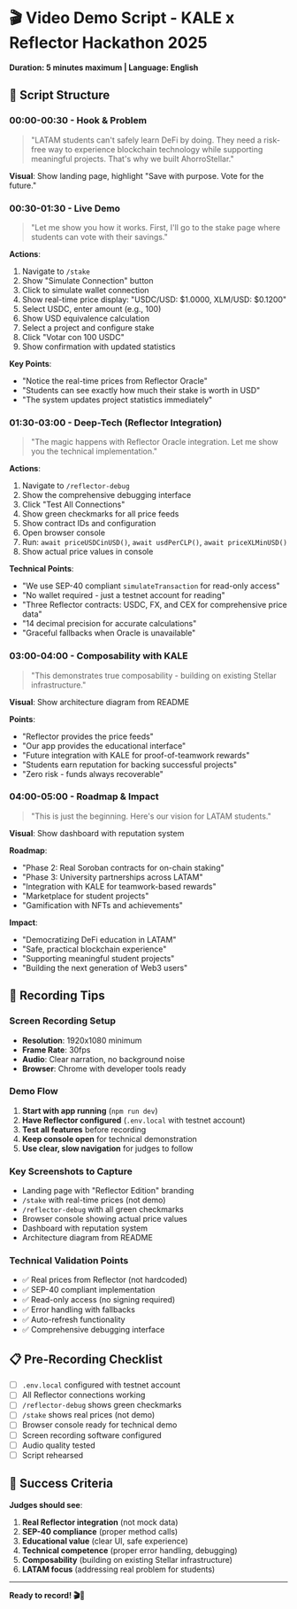 # 🎬 Video Demo Script - KALE x Reflector Hackathon 2025
**Duration: 5 minutes maximum | Language: English**

## 📝 Script Structure

### **00:00-00:30 - Hook & Problem**
> "LATAM students can't safely learn DeFi by doing. They need a risk-free way to experience blockchain technology while supporting meaningful projects. That's why we built AhorroStellar."

**Visual**: Show landing page, highlight "Save with purpose. Vote for the future."

### **00:30-01:30 - Live Demo**
> "Let me show you how it works. First, I'll go to the stake page where students can vote with their savings."

**Actions**:
1. Navigate to `/stake`
2. Show "Simulate Connection" button
3. Click to simulate wallet connection
4. Show real-time price display: "USDC/USD: $1.0000, XLM/USD: $0.1200"
5. Select USDC, enter amount (e.g., 100)
6. Show USD equivalence calculation
7. Select a project and configure stake
8. Click "Votar con 100 USDC"
9. Show confirmation with updated statistics

**Key Points**:
- "Notice the real-time prices from Reflector Oracle"
- "Students can see exactly how much their stake is worth in USD"
- "The system updates project statistics immediately"

### **01:30-03:00 - Deep-Tech (Reflector Integration)**
> "The magic happens with Reflector Oracle integration. Let me show you the technical implementation."

**Actions**:
1. Navigate to `/reflector-debug`
2. Show the comprehensive debugging interface
3. Click "Test All Connections"
4. Show green checkmarks for all price feeds
5. Show contract IDs and configuration
6. Open browser console
7. Run: `await priceUSDCinUSD()`, `await usdPerCLP()`, `await priceXLMinUSD()`
8. Show actual price values in console

**Technical Points**:
- "We use SEP-40 compliant `simulateTransaction` for read-only access"
- "No wallet required - just a testnet account for reading"
- "Three Reflector contracts: USDC, FX, and CEX for comprehensive price data"
- "14 decimal precision for accurate calculations"
- "Graceful fallbacks when Oracle is unavailable"

### **03:00-04:00 - Composability with KALE**
> "This demonstrates true composability - building on existing Stellar infrastructure."

**Visual**: Show architecture diagram from README

**Points**:
- "Reflector provides the price feeds"
- "Our app provides the educational interface"
- "Future integration with KALE for proof-of-teamwork rewards"
- "Students earn reputation for backing successful projects"
- "Zero risk - funds always recoverable"

### **04:00-05:00 - Roadmap & Impact**
> "This is just the beginning. Here's our vision for LATAM students."

**Visual**: Show dashboard with reputation system

**Roadmap**:
- "Phase 2: Real Soroban contracts for on-chain staking"
- "Phase 3: University partnerships across LATAM"
- "Integration with KALE for teamwork-based rewards"
- "Marketplace for student projects"
- "Gamification with NFTs and achievements"

**Impact**:
- "Democratizing DeFi education in LATAM"
- "Safe, practical blockchain experience"
- "Supporting meaningful student projects"
- "Building the next generation of Web3 users"

## 🎥 Recording Tips

### **Screen Recording Setup**
- **Resolution**: 1920x1080 minimum
- **Frame Rate**: 30fps
- **Audio**: Clear narration, no background noise
- **Browser**: Chrome with developer tools ready

### **Demo Flow**
1. **Start with app running** (`npm run dev`)
2. **Have Reflector configured** (`.env.local` with testnet account)
3. **Test all features** before recording
4. **Keep console open** for technical demonstration
5. **Use clear, slow navigation** for judges to follow

### **Key Screenshots to Capture**
- Landing page with "Reflector Edition" branding
- `/stake` with real-time prices (not demo)
- `/reflector-debug` with all green checkmarks
- Browser console showing actual price values
- Dashboard with reputation system
- Architecture diagram from README

### **Technical Validation Points**
- ✅ Real prices from Reflector (not hardcoded)
- ✅ SEP-40 compliant implementation
- ✅ Read-only access (no signing required)
- ✅ Error handling with fallbacks
- ✅ Auto-refresh functionality
- ✅ Comprehensive debugging interface

## 📋 Pre-Recording Checklist

- [ ] `.env.local` configured with testnet account
- [ ] All Reflector connections working
- [ ] `/reflector-debug` shows green checkmarks
- [ ] `/stake` shows real prices (not demo)
- [ ] Browser console ready for technical demo
- [ ] Screen recording software configured
- [ ] Audio quality tested
- [ ] Script rehearsed

## 🎯 Success Criteria

**Judges should see**:
1. **Real Reflector integration** (not mock data)
2. **SEP-40 compliance** (proper method calls)
3. **Educational value** (clear UI, safe experience)
4. **Technical competence** (proper error handling, debugging)
5. **Composability** (building on existing Stellar infrastructure)
6. **LATAM focus** (addressing real problem for students)

---

**Ready to record! 🎬🚀**
